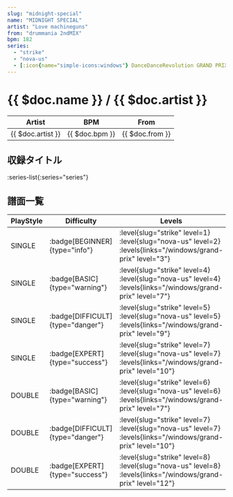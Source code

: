 ```yaml
---
slug: "midnight-special"
name: "MIDNIGHT SPECIAL"
artist: "Love machineguns"
from: "drummania 2ndMIX"
bpm: 182
series:
  - "strike"
  - "nova-us"
  - [:icon{name="simple-icons:windows"} DanceDanceRevolution GRAND PRIX](/windows/grand-prix)
---
```


# {{ $doc.name }} / {{ $doc.artist }}

|Artist|BPM|From|
|------|---|----|
|{{ $doc.artist }}|{{ $doc.bpm }}|{{ $doc.from }}|

## 収録タイトル

:series-list{:series="series"}

## 譜面一覧

|PlayStyle|Difficulty|Levels|Notes|Movie|
|---------|----------|------|-----|-----|
|SINGLE| :badge[BEGINNER]{type="info"}|<div class="field is-grouped is-grouped-multiline"> :level{slug="strike" level=1} :level{slug="nova-us" level=2}  :levels{links="/windows/grand-prix" level="3"}</div>|101/12||
|SINGLE| :badge[BASIC]{type="warning"}|<div class="field is-grouped is-grouped-multiline"> :level{slug="strike" level=4} :level{slug="nova-us" level=4}  :levels{links="/windows/grand-prix" level="7"}</div>|144/21||
|SINGLE| :badge[DIFFICULT]{type="danger"}|<div class="field is-grouped is-grouped-multiline"> :level{slug="strike" level=5} :level{slug="nova-us" level=5}  :levels{links="/windows/grand-prix" level="9"}</div>|236/11||
|SINGLE| :badge[EXPERT]{type="success"}|<div class="field is-grouped is-grouped-multiline"> :level{slug="strike" level=7} :level{slug="nova-us" level=7}  :levels{links="/windows/grand-prix" level="10"}</div>|267/14||
|DOUBLE| :badge[BASIC]{type="warning"}|<div class="field is-grouped is-grouped-multiline"> :level{slug="strike" level=6} :level{slug="nova-us" level=6}  :levels{links="/windows/grand-prix" level="7"}</div>|190/3||
|DOUBLE| :badge[DIFFICULT]{type="danger"}|<div class="field is-grouped is-grouped-multiline"> :level{slug="strike" level=7} :level{slug="nova-us" level=7}  :levels{links="/windows/grand-prix" level="10"}</div>|244/11||
|DOUBLE| :badge[EXPERT]{type="success"}|<div class="field is-grouped is-grouped-multiline"> :level{slug="strike" level=8} :level{slug="nova-us" level=8}  :levels{links="/windows/grand-prix" level="12"}</div>|274/8||
